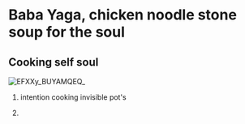 # Baba Yaga, chicken noodle stone soup for the soul 
## Cooking self soul


![EFXXy_BUYAMQEQ_](https://github.com/user-attachments/assets/5e422077-2dcc-4be8-82a8-00802ef94363)



1. intention cooking invisible pot's

2. 
